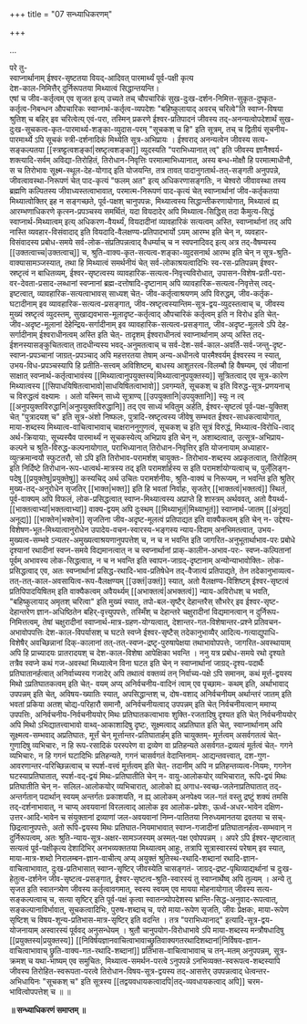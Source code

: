 +++
title = "07 सन्ध्याधिकरणम्"

+++

…



परे तु-  
स्वाप्नार्थानाम् ईश्वर-सृष्टतया वियद्-आदिवत् पारमार्थ्यं पूर्व-पक्षी कृत्य  
देश-काल-निमित्तैर् दुर्निरूपतया मिथ्यात्वं सिद्धान्तयन्ति।  
एषां च जीव-कर्तृत्वम् एव सृजत इत्य् उच्यते तच् चौपचारिकं सुख-दुःख-दर्शन-निमित्त-सुकृत-दुष्कृत-कर्तृत्व-निबन्धन औपचारिकः स्वाप्नार्थ-कर्तृत्व-व्यपदेशः "बहिष्कुलायाद् अवरच् चरित्वे"ति स्वाप्न-विषया श्रुतिश् च बहिर् इव चरित्वेत्य् एवं-परा, तस्मिन् प्रकरणे ईश्वर-प्रतिपादनं जीवस्य तद्-अनन्यत्वोपदेशार्थं सुख-दुःख-सूचकत्व-कृत-पारमार्थ्य-शङ्का-व्युदास-परम् "सूचकश् च हि" इति सूत्रम्, तच् च द्वितीयं सूचनीय-पारमार्थ्ये ऽपि सूचकं स्त्री-दर्शनादिकं मिथ्येति सूत्र-अभिप्रायः । ईश्वराद् अनन्यत्वेन जीवस्य सत्य-सङ्कल्पतया [[स्त्रष्ट्टत्वशङ्कां|स्रष्टृत्वशङ्कां]] व्युदस्यति "पराभिध्यानात् त्व्" इति जीवस्य ज्ञानैश्वर्य-शक्त्यादि-सर्वम् अविद्या-तिरोहितं, तिरोधान-निवृत्तिः परमात्माभिध्यानात्, अस्य बन्ध-मोक्षौ हि परमात्माधीनौ, स च तिरोभावः सूक्ष्म-स्थूल-देह-योगाद् इति योजयन्ति, तत्र तावत् पादानुगतार्थ-तत्-सङ्गती अनुपपन्ने, जीवत्वावस्था-निरूपणं चेत् पाद-कृत्यं "फलम् अत" इत्य् अधिकरणासङ्गतिः, न चेश्वरो जीवावस्था तस्य ब्रह्मणि कल्पितस्य जीवाध्यस्तत्वाभावात्, परमात्म-निरूपणं पाद-कृत्यं चेत् स्वाप्नार्थानां जीव-कर्तृकतया मिथ्यात्वोक्तिर् इह न सङ्गच्छते, पूर्व-पक्षश् चानुपपन्नः, मिथ्यात्वस्य सिद्धान्तीकरणायोगात्, मिथ्यात्वं ह्य् आरम्भणाधिकरणे कृत्स्न-प्रपञ्चस्य समर्थितं, यदा वियदादेर् अपि मिथ्यात्व-सिद्धिस् तदा कैमुत्य-सिद्धं स्वाप्नार्थ-मिथ्यात्वम् इत्य् अधिकरण-वैयर्थ्यं, वियदादीनां व्यावहारिकं सत्यत्वम् अस्ति, स्वाप्नार्थानां तद् अपि नास्ति व्यवहार-विसंवादाद् इति वियदादि-वैलक्षण्य-प्रतिपादभार्यो ऽयम् आरम्भ इति चेन् न, व्यवहार-विसंवादस्य प्रबोध-समये सर्व-लोक-संप्रतिपन्नत्वाद् वैधर्म्याच् च न स्वपनादिवद् इत्य् अत्र तद्-वैषम्यस्य [[उक्तत्वाच्च|उक्तत्वाच्]] च, श्रुति-वाक्य-कृत-सत्यत्व-शङ्का-व्युदसनार्थ आरम्भ इति चेन् न सूत्र-श्रुति-वाक्यासामञ्जस्यात्, तथा हि मिथ्यात्वं समर्थनीयं चेत् सर्व-लोकाश्रयत्वादिभिः स्व-रस-प्रतिपन्नम् ईश्वर-स्रष्टृत्वं न बाधितव्यम्, ईश्वर-सृष्टत्वस्य व्यावहारिक-सत्यत्व-निवृत्त्यविरोधात्, उपासन-विशेष-प्रती-परा-वर-देवता-प्रसाद-लब्धानां स्वप्नानां ब्रह्म-दत्तोषादि-दृष्टानाम् अपि व्यावहारिक-सत्यत्व-निवृत्तेस् त्वद्-इष्टत्वात्, व्यावहारिक-सत्यत्वाभावस् साध्यश् चेत्- जीव-कर्तृत्वाश्रयणम् अपि विरुद्धम्, जीव-कर्तृक-घटादीनाम् इव व्यावहारिक-सत्यत्व-प्रसङ्गात्, जीव-स्रष्टृत्वस्यान्तिम-सूत्र-द्वय-व्युदस्तत्वाच् च, जीवस्य मुख्यं स्रष्टृत्वं व्युदस्तम्, सुखाद्यवभास-मूलादृष्ट-कर्तृत्वाद् औपचारिकं कर्तृत्वम् इति न विरोध इति चेत्- जीव-अदृष्ट-मूलानां देहेन्द्रिय-सर्गादीनाम् इव व्यावहारिक-सत्यत्व-प्रसङ्गात्, जीव-अदृष्ट-मूलत्वे ऽपि देह-सर्गादीनाम् ईश्वराधीनत्वम् अस्ति इति चेत्- तादृशम् ईश्वराधीनत्वं स्वाप्नार्थानाम् अप्य् अस्ति तद्-ईशनस्यासङ्कुचितत्वात् तादधीन्यस्य भवद्-अनुमतत्वाच् च सर्व-देश-सर्व-काल-अवर्ति-सर्व-जन्तु-दृष्ट-स्वाप्न-प्रपञ्चानां जाग्रत्-प्रपञ्चाद् अपि महत्तरतया तेषाम् अन्य-अधीनत्वे पारमैश्वर्यम् ईश्वरस्य न स्यात्, उभय-विध-प्रपञ्चस्यापि हि प्रतीति-सत्त्वम् अविशिष्टम्, बाधस्य आशुतरत्व-विलम्बौ हि वैषम्यम्, एवं जीवानां साक्षात् स्वप्नार्थ-कर्तृत्वाभावंस्य [[मिथ्यात्वानुपयुक्तस्य|मिथ्यात्वानुपयुक्तस्य]] सूत्रितत्वाद् एव सूत्र-कारेण मिथ्यात्वस्य [[सिपाधयिषितत्वाभावो|साधयिषितत्वाभावो]] ऽवगम्यते, सूचकश् च इति विरुद्ध-सूत्र-प्रणयनाच् च विरुद्धत्वं वक्ष्यामः । अतो यस्मिन् साध्ये सूत्राण्य् [[उपयुक्तानि|उपयुक्तानि]] स्युः न त्व् [[अनुपयुक्तविरुद्धानि|अनुपयुक्तविरुद्धानि]] तद् एव साध्यं भवितुम् अर्हति, ईश्वर-सृष्टत्वं पूर्व-पक्ष-युक्तिश् चेत् "पुत्रादयश् च" इति सूत्र-अंशो निष्फलः, पुत्रादि-स्रष्टृत्वस्य जीवेषु सम्भवत ईश्वर-साधकत्वायोगात्, माया-शब्दस्य मिथ्यात्व-वाचित्वाभावाच् चाक्षराननुगुणत्वं, सूचकश् च इति सूत्रं विरुद्धं, मिथ्यात्व-विरोधि-त्वाद् अर्थ-क्रियायाः, सूच्यस्यैव पारमार्थ्यं न सूचकस्येत्य् अभिप्राय इति चेन् न, अशाब्दत्वात्, उत्सूत्र-अभिप्राय-कल्पने च श्रुति-विरुद्ध-कल्पनायोगात्, पराभिध्यानात् तिरोधान-निवृत्तिर् इति योजनायाम् अध्याहार-व्युत्क्रमान्वयौ स्फुटतरौ, सो ऽपि इति तिरोभाव-परामर्शश् चायुक्तः- तिरोभाव-शब्दस्य अप्रकृतत्वात्, तिरोहितम् इति निर्दिष्टे तिरोधान-रूप-धात्वर्थ-मात्रस्य तद् इति परामर्शार्हस्य स इति परामर्शायोग्यत्वाच् च, पुल्ँलिङ्ग-पदेषु [[प्रयुक्तेषु|प्रयुक्तेषु]] कस्यचिद् अर्थ उचितः परामर्शनीयः, श्रुति-वाक्यं च निरूप्यम्, न भवन्ति इति श्रुतिर् मुख्य-तद्-अनुरोधेन सृजतिर् [[भाक्त|भक्त]] इति हि भवतां निर्वाहः, सृजतेर् [[भाक्तत्वं|भक्तत्वं]] स्थितं, पूर्व-वाक्यम् अपि विफलं, लोक-प्रसिद्धत्वात् स्वाप्न-मिथ्यात्वस्य अप्राप्ते हि शास्त्रम् अर्थववत्, अतो वैयर्थ्य-[[भाक्तत्वाभ्यां|भक्तत्वाभ्यां]] वाक्य-द्वयम् अपि दुःस्थम् [[मिथ्याभूतं|मिथ्याभूतं]] स्वाप्नार्थ-जातम् [[अंनूद्य|अनूद्य]] [[भाक्तेन|भक्तेन]] सृजतिना जीव-अदृष्ट-मूलत्वं प्रतिपाद्यत इति वाक्यैकत्वम् इति चेन् न- उद्देश्य-विशेषण-भूत-मिथ्यात्वानुरोधेन उपादेय-वचन-स्वारस्य-भङ्गस्य न्याय-विदाम् अनभिमतत्वात्, उभय-मुख्यत्व-सम्भवे ऽन्यतर-अमुख्यत्वाश्रयणानुपपत्तेश् च, न च न भवन्ति इति जागरित-अनुभूतार्थाभाव-परः प्रबोधे दृश्यानां रथादीनां स्वप्न-समये विद्यमानत्वात् न च स्वप्नार्थानां प्राक्-कालीन-अभाव-परः- स्वप्न-कल्पितानां पूर्वम् अभावस्य लोक-सिद्धत्वात्, न च न भवन्ति इति स्वापन-जाग्रद्-दृष्टानाम् अन्योन्याभावोक्तिः- लोक-प्रसिद्धत्वाद् एव, अतः स्वप्नार्थानां प्रसिद्ध-रथादि-भाव-प्रतिषेधेन तद्-वैजात्यं प्रतिपाद्यते, तेन तदेकानुभाव्यत्व-तत्-तत्-काल-अवसायित्व-रूप-वैलक्षण्यम् [[उक्तं|उक्तं]] स्यात्, अतो वैलक्षण्य-विशिष्टम् ईश्वर-सृष्टत्वं प्रतिपिपादयिषितम् इति वाक्यैकत्वम् अवैयर्थ्यम् [[अभाक्तत्वं|अभक्तत्वं]] न्याय-अविरोधश् च भवति, "बहिष्कुलायाद् अमृतश् चरित्वा" इति मुख्यं स्यात्, तपो-बल-सृष्टैर् देहान्तरैस् सौभरेर् इव ईश्वर-सृष्ट-देहान्तरेण ज्ञान-अधिष्ठितेन बहिर्-वृत्त्युपपत्तेः, तस्मिँश् च देहान्तरे चक्षुरादीनां विद्यमानत्वान् न दुर्निरूप-निमित्तत्वम्, तेषां चक्षुरादीनां स्वाप्नार्थ-मात्र-ग्रहण-योग्यत्वात्, देशान्तर-गत-विशेषान्तर-प्रश्ने प्रतिवचन-अभावोपपत्तिः देश-काल-विपर्यासश् च घटते स्वप्ने ईश्वर-सृष्टैस् तदेकानुभाव्यैर् आदित्य-गत्याद्युपाधि-विशेषैर् अवच्छिन्नानां दिक्-कालानां तत्-तत्-स्वप्न-द्रष्टृ-पुरुषापेक्षया तथाभावोपपत्तेः, जागरित-अवस्थायाम् अपि हि प्राच्यादयः प्रातरादयश् च देश-काल-विशेषा आपेक्षिका भवन्ति । ननु यत्र प्रबोध-समये रथो दृश्यते तत्रैव स्वप्ने कथं गज-अवस्थां मिथ्यात्वेन विना घटत इति चेन् न स्वाप्नार्थानां जाग्रद्-दृश्य-पदार्थैः प्रतिघातानर्हत्वात् अनिर्वाच्यस्य गजादेर् अपि तथात्वं वक्तव्यं तन् निर्वाच्य-पक्षे ऽपि समानम्, कथं मूर्त्त-द्वयस्य मिथो ऽप्रतिघातकत्वम् इति चेत्- वयम् अप्य् अनिर्वचनीय-वादिनं त्वाम् एव पृच्छामः- कथम् इति, अर्थाभावाद् उपपन्नम् इति चेत्, अविषय-ख्यातिः स्यात्, अपसिद्धान्तश् च, दोष-वशाद् अनिर्वचनीयम् अर्थान्तरं जातम् इति भवतां प्रकिया अतश् चोद्य-परिहारौ समानौ, अनिर्वचनीयत्वाद् उपपन्नम् इति चेत् निर्वचनीयत्वान् ममाप्य् उपपत्तिः, अनिर्वचनीय-निर्वचनीययोर् मिथः प्रतिघातकत्वाभावः शुक्ति-रजतादिषु दृश्यत इति चेत् निर्वचनीययोर् अपि मिथो ऽभिद्यातत्त्वाभावो वाथ्व्-आकाशादिषु दृष्टः, सूक्ष्मत्वाद् अप्रतिघात इति चेत्, स्वाप्नार्थानाम् अपि सूक्ष्मत्व-सम्भवाद् अप्रतिघातः, मूर्त्तं चेन् मूर्त्तान्तर-प्रतिघातार्हम् इति चायुक्तम्- मूर्त्तत्वम् असर्वगतत्वं चेत्- गुणादिषु व्यभिचारः, न हि रूप-रसादिकं परस्परेण वा द्रव्येण वा प्रतिहन्यते असर्वगत-द्रव्यत्वं मूर्तत्वं चेत्- गगने व्यभिचारः, न हि गगनं घटादिभिः प्रतिहन्यते, गगनं चासर्वगतं वेदान्तिनाम्- आद्यन्तवत्त्वात्, दश-गुण-आवरणान्तर-परिच्छिन्नत्वाच् च स्पर्श-वत्त्वं मूर्त्तत्वम् इति चेत्- तदानीम् अपि न प्रतिहन्तव्यत्व-नियमः, गगनेन घटस्याप्रतिघातात्, स्पर्श-वद्-द्वयं मिथः-प्रतिघातीति चेन् न- वायु-आलोकयोर् व्यभिचारात्, रूपि-द्वयं मिथः प्रतिघातीति चेन् न- सलिल-आलोकयोर् व्यभिचारात्, आलोको ह्य् अगाध-स्वच्छ-जलेनाप्रतिघातात् तद्-अन्तर्गतान् पदार्थान् स्वयम् अन्तर्गतः प्रकाशयति, न ह्य् आलोकम् अनपेक्ष्य जल-गतं वस्तु द्रष्टुं शक्यं तमसि तद्-दर्शनाभावात्, न चाप्य् अवयवानां विरलत्वाद् आलोक इव आलोक-प्रवेशः, ऊर्ध्व-अधर-भावेन दक्षिण-उत्तर-आदि-भावेन च संयुक्तानां द्रव्याणां जल-अवयवानां निम्न-पातितया निरुध्यमानतया द्रवतया च सच्-छिद्रत्वानुपपत्तेः, अतो रूपि-द्वयस्य मिथः प्रतिघात-नियमाभावात् स्वाप्न-गजादीनां प्रतिघातानर्हत्व-सम्भवान् न दुर्निरूपत्वम्, अतः श्रुति-न्याय-सूत्र-अक्षर-सामञ्जस्यम् अस्मत्-पक्ष एवोपपन्नम् । अपरे ऽपि ईश्वर-सृष्टत्वात् सत्यत्वं पूर्व-पक्षीकृत्य देशादिभिर् अनभव्यक्ततया मिथ्यात्वम् आहुः, तत्रापि सूत्रास्वारस्यं परेषाम् इव स्यात्, माया-मात्र-शब्दो निरालम्बन-ज्ञान-वाचीत्य् अप्य् अयुक्तं श्रुतिस्थ-रथादि-शब्दानां रथादि-ज्ञान-वाचित्वाभावात्, दुःख-प्रतिभासात् स्वाप्न-सृष्टिर् जीवस्येति चासङ्गतं- जाग्रद्-द्रष्ट-पृथिव्याद्यर्थानां च दुःख-हेतुत्व-दर्शनेन जीव-सृष्टत्व-प्रसङ्गात्, ईश्वर-सृष्टत्व-श्रुति-स्वारस्यं तु स्वाप्नार्थेष्व् अपि तुल्यम् । अन्ये तु सृजत इति स्वातन्त्र्येण जीवस्य कर्तृत्वावगमात्, स्वस्य स्वयम् एव मायया मोहनायोगात् जीवस्य सत्य-सङ्कल्पत्वाच् च, सत्या सृष्टिर् इति पूर्व-पक्षं कृत्वा स्वातन्त्र्योपदेशस्य भ्रान्ति-सिद्ध-अनुवाद-रूपत्वात्, सङ्कल्पानाविर्भावात्, सूचकत्वादिभिः, पुरुष-शब्दाच् च, परो माया-रूपेण सृजति, जीवः प्रेक्षकः, माया-रूपेण सृष्टिश् च विषय-शून्य-प्रतिभास-मात्र-सृष्टिर् इति वदन्ति । तत्र "पराभिध्यानाद्" इत्यादि-सूत्र-द्वय-योजनायाम् अस्वारस्यं पूर्ववद् अनुसन्धेयम् । श्रुतौ चानुपयोग-विरोधाभावे ऽपि माया-शब्दस्य मन्त्रौषधादिषु [[प्रयुक्तस्य|प्रयुक्तस्य]] [[निविर्षयज्ञानवाचित्वाभावाच्छ्रुतिवाक्यगतरथादिशब्दानां|निर्विषय-ज्ञान-वाचित्वाभावाच् छ्रुति-वाक्य-गत-रथादि-शब्दानां]] प्रतिभास-वाचित्वाभावाच् च तन्-मतम् अनुपपन्नम्, सूत्र-क्रमश् च यथा-भाष्यम् एव समुचितः, मिथ्यात्व-समर्थन-परत्वे ऽनुपपन्ने ऽनभिव्यक्त-स्वरूपत्व-शब्दस्यापि जीवस्य तिरोहित-स्वरूपता-परत्वे तिरोधान-विषय-सूत्र-द्वयस्य तद्-आसत्तेर् उपपन्नत्वाद् धेत्वन्तर-अभिधायिनः "सूचकश् च" इति सूत्रस्य [[तद्वयवधायकत्वादपि|तद्-व्यवधायकत्वाद् अपि]] चरम-भावित्वोपपत्तेश् च ॥ ॥

**॥ सन्ध्याधिकरणं समाप्तम् ॥**